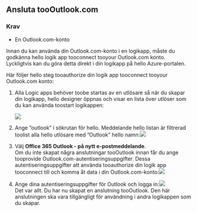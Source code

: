 ## <a name="connect-toooutlookcom"></a>Ansluta tooOutlook.com
### <a name="prerequisites"></a>Krav
* En Outlook.com-konto

Innan du kan använda din Outlook.com-konto i en logikapp, måste du godkänna hello logik app tooconnect tooyour Outlook.com konto. Lyckligtvis kan du göra detta direkt i din logikapp på hello Azure-portalen. 

Här följer hello steg tooauthorize din logik app tooconnect tooyour Outlook.com konto:

1. Alla Logic apps behöver toobe startas av en utlösare så när du skapar din logikapp, hello designer öppnas och visar en lista över utlöser som du kan använda toostart logikappen:
   
   ![](./media/connectors-create-api-outlook/office365-outlook-0.png)
2. Ange ”outlook” i sökrutan för hello. Meddelande hello listan är filtrerad toolist alla hello utlösare med ”Outlook” hello namn:![](./media/connectors-create-api-outlook/office365-outlook-0-5.png)
3. Välj **Office 365 Outlook - på nytt e-postmeddelande**.   
   Om du inte skapat några anslutningar tooOutlook innan får du ange tooprovide Outlook.com-autentiseringsuppgifter. Dessa autentiseringsuppgifter att använda tooauthorize din logik app tooconnect till och komma åt data i din Outlook.com-konto:![](./media/connectors-create-api-outlook/office365-outlook-1.png)
4. Ange dina autentiseringsuppgifter för Outlook och logga in:![](./media/connectors-create-api-outlook/office365-outlook-2.png)  
   Det var allt. Du har nu skapat en anslutning tooOutlook. Den här anslutningen ska vara tillgängligt för användning i andra logikappen som du skapar.

